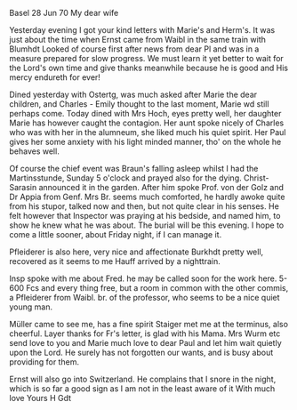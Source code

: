  Basel 28 Jun 70
My dear wife

Yesterday evening I got your kind letters with Marie's and Herm's. It was just about the time when Ernst came from Waibl in the same train with Blumhdt Looked of course first after news from dear Pl and was in a measure prepared for slow progress. We must learn it yet better to wait for the Lord's own time and give thanks meanwhile because he is good and His mercy endureth for ever!

Dined yesterday with Ostertg, was much asked after Marie the dear children, and Charles - Emily thought to the last moment, Marie wd still perhaps come. Today dined with Mrs Hoch, eyes pretty well, her daughter Marie has however caught the contagion. Her aunt spoke nicely of Charles who was with her in the alumneum, she liked much his quiet spirit. Her Paul gives her some anxiety with his light minded manner, tho' on the whole he behaves well.

Of course the chief event was Braun's falling asleep whilst I had the Martinsstunde, Sunday 5 o'clock and prayed also for the dying. Christ-Sarasin announced it in the garden. After him spoke Prof. von der Golz and Dr Appia from Genf. Mrs Br. seems much comforted, he hardly awoke quite from his stupor, talked now and then, but not quite clear in his senses. He felt however that Inspector was praying at his bedside, and named him, to show he knew what he was about. The burial will be this evening. I hope to come a little sooner, about Friday night, if I can manage it.

Pfleiderer is also here, very nice and affectionate Burkhdt pretty well, recovered as it seems to me Hauff arrived by a nighttrain.

Insp spoke with me about Fred. he may be called soon for the work here. 5-600 Fcs and every thing free, but a room in common with the other commis, a Pfleiderer from Waibl. br. of the professor, who seems to be a nice quiet young man.

Müller came to see me, has a fine spirit Staiger met me at the terminus, also cheerful. Layer thanks for Fr's letter, is glad with his Mama. 
Mrs Wurm etc send love to you and Marie much love to dear Paul and let him wait quietly upon the Lord. He surely has not forgotten our wants, and is busy about providing for them.

Ernst will also go into Switzerland. He complains that I snore in the night, which is so far a good sign as I am not in the least aware of it 
 With much love
 Yours H Gdt
